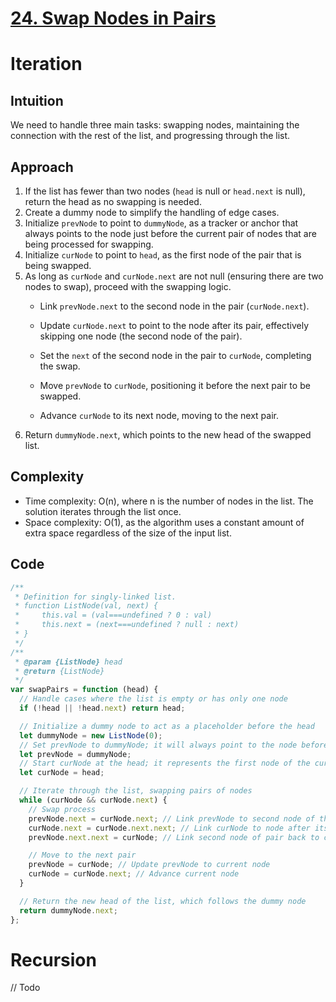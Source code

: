 # [24. Swap Nodes in Pairs](https://leetcode.com/problems/swap-nodes-in-pairs/description/)

# Iteration

## Intuition

We need to handle three main tasks: swapping nodes, maintaining the connection with the rest of the list, and progressing through the list.

## Approach

1.  If the list has fewer than two nodes (`head` is null or `head.next` is null), return the head as no swapping is needed.
2.  Create a dummy node to simplify the handling of edge cases.
3.  Initialize `prevNode` to point to `dummyNode`, as a tracker or anchor that always points to the node just before the current pair of nodes that are being processed for swapping.
4.  Initialize `curNode` to point to `head`, as the first node of the pair that is being swapped.
5.  As long as `curNode` and `curNode.next` are not null (ensuring there are two nodes to swap), proceed with the swapping logic.
    - Link `prevNode.next` to the second node in the pair (`curNode.next`).
    - Update `curNode.next` to point to the node after its pair, effectively skipping one node (the second node of the pair).
    - Set the `next` of the second node in the pair to `curNode`, completing the swap.

    - Move `prevNode` to `curNode`, positioning it before the next pair to be swapped.
    - Advance `curNode` to its next node, moving to the next pair.
6.  Return `dummyNode.next`, which points to the new head of the swapped list.

## Complexity

- Time complexity: O(n), where n is the number of nodes in the list. The solution iterates through the list once.
- Space complexity: O(1), as the algorithm uses a constant amount of extra space regardless of the size of the input list.

## Code

```javascript
/**
 * Definition for singly-linked list.
 * function ListNode(val, next) {
 *     this.val = (val===undefined ? 0 : val)
 *     this.next = (next===undefined ? null : next)
 * }
 */
/**
 * @param {ListNode} head
 * @return {ListNode}
 */
var swapPairs = function (head) {
  // Handle cases where the list is empty or has only one node
  if (!head || !head.next) return head;

  // Initialize a dummy node to act as a placeholder before the head
  let dummyNode = new ListNode(0);
  // Set prevNode to dummyNode; it will always point to the node before the current pair
  let prevNode = dummyNode;
  // Start curNode at the head; it represents the first node of the current pair
  let curNode = head;

  // Iterate through the list, swapping pairs of nodes
  while (curNode && curNode.next) {
    // Swap process
    prevNode.next = curNode.next; // Link prevNode to second node of the pair
    curNode.next = curNode.next.next; // Link curNode to node after its pair
    prevNode.next.next = curNode; // Link second node of pair back to curNode

    // Move to the next pair
    prevNode = curNode; // Update prevNode to current node
    curNode = curNode.next; // Advance current node
  }

  // Return the new head of the list, which follows the dummy node
  return dummyNode.next;
};
```

# Recursion

// Todo
